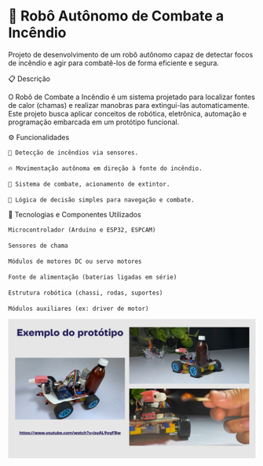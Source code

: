 # 🤖 Robô Autônomo de Combate a Incêndio

Projeto de desenvolvimento de um robô autônomo capaz de detectar focos de incêndio e agir para combatê-los de forma eficiente e segura.

📋 Descrição

O Robô de Combate a Incêndio é um sistema projetado para localizar fontes de calor (chamas) e realizar manobras para extingui-las automaticamente.
Este projeto busca aplicar conceitos de robótica, eletrônica, automação e programação embarcada em um protótipo funcional.

⚙️ Funcionalidades

    🚒 Detecção de incêndios via sensores.

    🔥 Movimentação autônoma em direção à fonte do incêndio.

    💨 Sistema de combate, acionamento de extintor.

    🧠 Lógica de decisão simples para navegação e combate.

🔧 Tecnologias e Componentes Utilizados

    Microcontrolador (Arduino e ESP32, ESPCAM)

    Sensores de chama

    Módulos de motores DC ou servo motores

    Fonte de alimentação (baterias ligadas em série)

    Estrutura robótica (chassi, rodas, suportes)

    Módulos auxiliares (ex: driver de motor)

![Robô de Combate](/IMG/Robo_Autonomo.jpg)